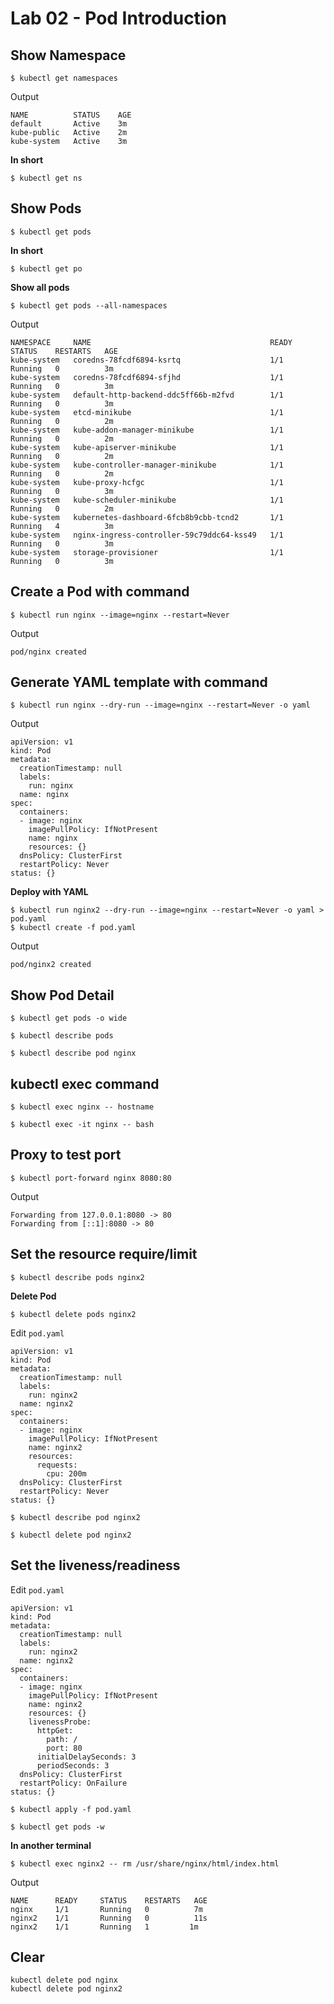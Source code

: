 # Lab 02 - Pod Introduction

## Show Namespace

```
$ kubectl get namespaces
```

Output

```
NAME          STATUS    AGE
default       Active    3m
kube-public   Active    2m
kube-system   Active    3m
```

__In short__

```
$ kubectl get ns
```

## Show Pods

```
$ kubectl get pods
```

__In short__

```
$ kubectl get po
```

__Show all pods__

```
$ kubectl get pods --all-namespaces
```

Output

```
NAMESPACE     NAME                                        READY     STATUS    RESTARTS   AGE
kube-system   coredns-78fcdf6894-ksrtq                    1/1       Running   0          3m
kube-system   coredns-78fcdf6894-sfjhd                    1/1       Running   0          3m
kube-system   default-http-backend-ddc5ff66b-m2fvd        1/1       Running   0          3m
kube-system   etcd-minikube                               1/1       Running   0          2m
kube-system   kube-addon-manager-minikube                 1/1       Running   0          2m
kube-system   kube-apiserver-minikube                     1/1       Running   0          2m
kube-system   kube-controller-manager-minikube            1/1       Running   0          2m
kube-system   kube-proxy-hcfgc                            1/1       Running   0          3m
kube-system   kube-scheduler-minikube                     1/1       Running   0          2m
kube-system   kubernetes-dashboard-6fcb8b9cbb-tcnd2       1/1       Running   4          3m
kube-system   nginx-ingress-controller-59c79ddc64-kss49   1/1       Running   0          3m
kube-system   storage-provisioner                         1/1       Running   0          3m
```

## Create a Pod with command

```
$ kubectl run nginx --image=nginx --restart=Never
```

Output

```
pod/nginx created
```

## Generate YAML template with command

```
$ kubectl run nginx --dry-run --image=nginx --restart=Never -o yaml
```

Output

```
apiVersion: v1
kind: Pod
metadata:
  creationTimestamp: null
  labels:
    run: nginx
  name: nginx
spec:
  containers:
  - image: nginx
    imagePullPolicy: IfNotPresent
    name: nginx
    resources: {}
  dnsPolicy: ClusterFirst
  restartPolicy: Never
status: {}
```


__Deploy with YAML__

```
$ kubectl run nginx2 --dry-run --image=nginx --restart=Never -o yaml > pod.yaml
$ kubectl create -f pod.yaml
```

Output

```
pod/nginx2 created
```

## Show Pod Detail

```
$ kubectl get pods -o wide
```

```
$ kubectl describe pods
```

```
$ kubectl describe pod nginx
```

## kubectl exec command

```
$ kubectl exec nginx -- hostname
```

```
$ kubectl exec -it nginx -- bash
```

## Proxy to test port

```
$ kubectl port-forward nginx 8080:80
```

Output

```
Forwarding from 127.0.0.1:8080 -> 80
Forwarding from [::1]:8080 -> 80
```

## Set the resource require/limit

```
$ kubectl describe pods nginx2
```

__Delete Pod__

```
$ kubectl delete pods nginx2
```

Edit `pod.yaml`

```
apiVersion: v1
kind: Pod
metadata:
  creationTimestamp: null
  labels:
    run: nginx2
  name: nginx2
spec:
  containers:
  - image: nginx
    imagePullPolicy: IfNotPresent
    name: nginx2
    resources:
      requests:
        cpu: 200m
  dnsPolicy: ClusterFirst
  restartPolicy: Never
status: {}
```

```
$ kubectl describe pod nginx2
```

```
$ kubectl delete pod nginx2
```

## Set the liveness/readiness

Edit `pod.yaml`
```
apiVersion: v1
kind: Pod
metadata:
  creationTimestamp: null
  labels:
    run: nginx2
  name: nginx2
spec:
  containers:
  - image: nginx
    imagePullPolicy: IfNotPresent
    name: nginx2
    resources: {}
    livenessProbe:
      httpGet:
        path: /
        port: 80
      initialDelaySeconds: 3
      periodSeconds: 3
  dnsPolicy: ClusterFirst
  restartPolicy: OnFailure
status: {}
```

```
$ kubectl apply -f pod.yaml
```

```
$ kubectl get pods -w
```

__In another terminal__

```
$ kubectl exec nginx2 -- rm /usr/share/nginx/html/index.html
```

Output

```
NAME      READY     STATUS    RESTARTS   AGE
nginx     1/1       Running   0          7m
nginx2    1/1       Running   0          11s
nginx2    1/1       Running   1         1m
```

## Clear

```
kubectl delete pod nginx
kubectl delete pod nginx2
```